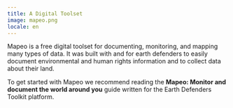 ```yaml
---
title: A Digital Toolset
image: mapeo.png
locale: en
---
```


Mapeo is a free digital toolset for documenting, monitoring, and mapping many types of data.
It was built with and for earth defenders to easily document environmental and human rights information and to collect data about their land.

To get started with Mapeo we recommend reading the **Mapeo: Monitor and document the world around you** guide written for the Earth Defenders Toolkit platform.

<app-button :color="true" target="_self" link="apps/mapeo" text="Download Mapeo"></app-button>

<app-button localUrl=":8086/earthdefenderstoolkit/https://www.earthdefenderstoolkit.com/toolkit/mapeo-monitor-and-document-the-world-around-you/" text="Read the guide"></app-button>
